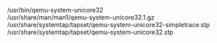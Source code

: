 /usr/bin/qemu-system-unicore32  
/usr/share/man/man1/qemu-system-unicore32.1.gz  
/usr/share/systemtap/tapset/qemu-system-unicore32-simpletrace.stp  
/usr/share/systemtap/tapset/qemu-system-unicore32.stp  
